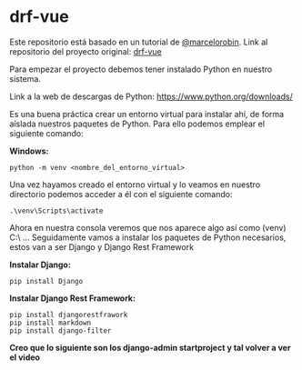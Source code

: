 # drf-vue
Este repositorio está basado en un tutorial de [@marcelorobin](https://github.com/marcelorobin). Link al repositorio del proyecto original: [drf-vue](https://github.com/marcelorobin/drf-vue)

Para empezar el proyecto debemos tener instalado Python en nuestro sistema.

Link a la web de descargas de Python: https://www.python.org/downloads/

Es una buena práctica crear un entorno virtual para instalar ahí, de forma aíslada nuestros paquetes de Python.
Para ello podemos emplear el siguiente comando:

**Windows:**
```
python -m venv <nombre_del_entorno_virtual>
```
Una vez hayamos creado el entorno virtual y lo veamos en nuestro directorio podemos acceder a él con el siguiente comando:

```
.\venv\Scripts\activate
```
Ahora en nuestra consola veremos que nos aparece algo así como (venv) C:\ ...
Seguidamente vamos a instalar los paquetes de Python necesarios, estos van a ser Django y Django Rest Framework

**Instalar Django:**
```
pip install Django
```

**Instalar Django Rest Framework:**
```
pip install djangorestfrawork
pip install markdown
pip install django-filter
```

**Creo que lo siguiente son los django-admin startproject y tal volver a ver el video**